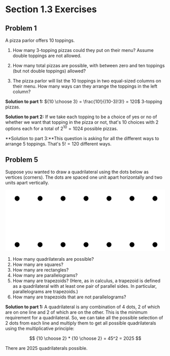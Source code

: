 # Section 1.3 Exercises

## Problem 1

A pizza parlor offers 10 toppings.

1. How many 3-topping pizzas could they put on their menu? Assume double toppings are not allowed.

2. How many total pizzas are possible, with between zero and ten toppings (but not double toppings) allowed?

3. The pizza parlor will list the 10 toppings in two equal-sized columns on their menu. How many ways can they arrange the toppings in the left column?

**Solution to part 1:** ${10 \choose 3} = \frac{10!}{(10-3)!3!} = 120$ 3-topping pizzas.

**Solution to part 2:** If we take each topping to be a choice of yes or no of whether we want that topping in the pizza or not, that's 10 choices with 2 options each for a total of $2^10 = 1024$ possible pizzas.

**Solution to part 3:**This question is asking for all the different ways to arrange 5 toppings. That's $5! = 120$ different ways.

## Problem 5

Suppose you wanted to draw a quadrilateral using the dots below as vertices (corners). The dots are spaced one unit apart horizontally and two units apart vertically.

![Picture needed to understand problem 5](Quadrilateral_question.png)

1. How many quadrilaterals are possible?
2. How many are squares?
3. How many are rectangles?
4. How many are parallelograms?
5. How many are trapezoids? (Here, as in calculus, a trapezoid is defined as a quadrilateral with at least one pair of parallel sides. In particular, parallelograms are trapezoids.)
6. How many are trapezoids that are not parallelograms?

**Solution to part 1:** A quadrilateral is any combination of 4 dots, 2 of which are on one line and 2 of which are on the other. This is the minimum requirement for a quadrilateral. So, we can take all the possible selection of 2 dots from each line and multiply them to get all possible quadrilaterals using the multiplicative principle:

$$
{10 \choose 2} * {10 \choose 2} = 45^2 = 2025
$$

There are $2025$ quadrilaterals possible.
